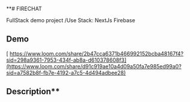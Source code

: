 
**# FIRECHAT

FullStack demo project /Use Stack: NextJs Firebase

## Demo

[
https://www.loom.com/share/2b47cca6371b466992152bcba48167f4?sid=298a9361-7953-434f-ab8a-d610378608f3](https://www.loom.com/share/d91c919ae10a4d09a50fa7e985ed99a0?sid=a7582b8f-fb7e-4192-a7c5-4d494adbee28)
## Description**
